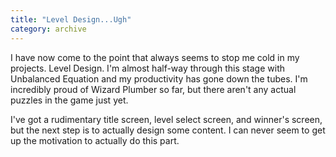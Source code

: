 ```yaml
---
title: "Level Design...Ugh"
category: archive
---
```

I have now come to the point that always seems to stop me cold in my projects. Level Design. I'm almost half-way through this stage with Unbalanced Equation and my productivity has gone down the tubes. I'm incredibly proud of Wizard Plumber so far, but there aren't any actual puzzles in the game just yet.

I've got a rudimentary title screen, level select screen, and winner's screen, but the next step is to actually design some content. I can never seem to get up the motivation to actually do this part.